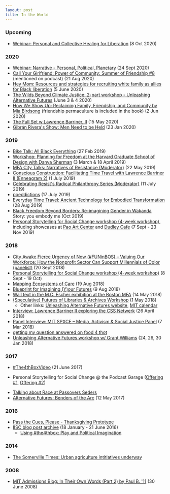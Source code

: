 ```yaml
---
layout: post
title: In the World
---
```


### Upcoming

* [Webinar: Personal and Collective Healing for Liberation](http://www.faireconomy.org/personal_and_collective_healing_for_liberation) (8 Oct 2020)

### 2020

* [Webinar: Narrative - Personal, Political, Planetary](https://docs.google.com/document/d/1gj5brsToP5Q7m7zKR745XZAbu2k0QOAXWDaZXJlDcnQ/edit) (24 Sept 2020)
* [Call Your Girlfriend: Power of Community: Summer of Friendship #8](https://overcast.fm/+FfB3ExW2M/28:57) (mentioned on podcast) (21 Aug 2020)
* [Hey Mom: Resources and strategies for recruiting white family as allies for Black liberation](http://bit.ly/hey-mom_) (5 June 2020)
* [The Wilds Beyond Climate Justice: 2-part workshop - Unleashing Alternative Futures](https://unleashingalternativefutures.wordpress.com/wilds-beyond-climate-justice/) (June 3 & 4 2020) 
* [How We Show Up: Reclaiming Family, Friendship, and Community by Mia Birdsong](http://www.miabirdsong.com/how-we-show-up) (friendship permaculture is included in the book) (2 Jun 2020)
* [The Full Set w Lawrence Barriner, II](https://open.spotify.com/episode/2bsAnHvKe6wKYaIDynzWhh?si=3Ba6Lo0XQFq53ZAUWFJhdA) (15 May 2020)
* [Gibrán Rivera's Show: Men Need to be Held](https://www.gibranrivera.com/the-show/2020/5/21/lawrence-barriner-ii-men-need-to-be-held) (23 Jan 2020)


### 2019

* [Bike Talk: All Black Everything](https://soundcloud.com/lawrence-barriner-ii/bike-talk-02-27-19) (27 Feb 2019)
* [Workshop: Planning for Freedom at the Harvard Graduate School of Design with Danya Sherman](https://imgur.com/5yy2v1g) (3 March & 18 April 2019)
* [MFA City Talks: Narratives of Resistance (Moderator)](https://www.mfa.org/programs/special-event/the-city-talks-narratives-of-resistance) (22 May 2019)
* [Conscious Construction: Facilitating Time Travel with Lawrence Barriner II (Enneagram 2)](https://consciousconstruction.libsyn.com/facilitating-time-travel-with-lawrence-barriner-ii-enneagram-2) (1 July 2019)
* [Celebrating Resist's Radical Philanthropy Series (Moderator)](https://www.eventbrite.com/e/celebrating-resists-radical-philanthropy-series-tickets-60629380108#) (11 July 2019)
* [poeddictions](https://soundcloud.com/lawrence-barriner-ii/poeddictions-lawrence-barriner-ii-17-july-2019/s-UP7oX) (17 July 2019)
* [Everyday Time Travel: Ancient Technology for Embodied Transformation](http://worldfellowship.org/event/everyday-time-travel-ancient-technology-for-embodied-transformation/) (28 Aug 2019)
* [Black Freedom Beyond Borders: Re-imagining Gender in Wakanda](https://www.wakandadreamlab.com/re-imaginegender) Story: you embody me (Oct 2019)
* [Personal Storytelling for Social Change workshop (4-week workshop)](https://www.podcastgarage.org/events/personal-storytelling-for-social-change-zrj3n), including showcases at [Pao Art Center](https://www.podcastgarage.org/events/2019/11/8/personal-storytelling-for-social-change-showcase-dudley-cafe-px8s4) and [Dudley Cafe](https://www.podcastgarage.org/events/2019/11/8/personal-storytelling-for-social-change-showcase-dudley-cafe) (7 Sept - 23 Nov 2019)

### 2018
* [City Awake Fierce Urgency of Now (#FUNinBOS) – Valuing Our Workforce: How the Nonprofit Sector Can Support Millennials of Color (panelist)](https://www.tsne.org/blog/7-things-nonprofits-can-do-support-millennials-color-sector) (20 Sept 2018)
* [Personal Storytelling for Social Change workshop (4-week workshop)](https://www.podcastgarage.org/events/personal-storytelling-for-social-change) (8 Sept - 19 Oct)
* [Mapping Ecosystems of Care](http://oldoakdojo.com/event/mapping-our-ecosystems-of-care/) (19 Aug 2018)
* [Blueprint for Imagining (Y)our Futures](https://medium.com/predict/blueprint-for-imagining-y-our-futures-18bc90758793) (9 Aug 2018)
* [Wall text in the M.C. Escher exhibition at the Boston MFA](https://www.instagram.com/p/BixhjbGnU6H/?taken-by=lqb2) (14 May 2018)
* [(Speculative) Futures of Libraries & Archives Workshop](https://twitter.com/sofiayleung/status/988883562597441537) (1 May 2018)
    - Other links: [Unleashing Alternative Futures website](https://unleashingalternativefutures.wordpress.com), [MIT calendar](https://calendar.mit.edu/event/unleashing_alternative_futures_constructing_new_worlds_through_imagination_narrative_and_radical_hope)
* [Interview: Lawrence Barriner II exploring the CSS Netwerk](https://www.storybasedstrategy.org/blog-full/2018/4/26/interview-lawrence-barriner-ii-exploring-the-css-netwerk) (26 April 2018)
* [Panel Interview: MIT SPXCE – Media, Activism & Social Justice Panel](https://soundcloud.com/colab-radio/mit-spxce-media-activism-social-justice-panel) (7 Mar 2018)
* [getting my question answered on food 4 thot](https://overcast.fm/+LP1XlrNc0/3:14)
* [Unleashing Alternative Futures workshop w/ Grant Williams]() (24, 26, 30 Jan 2018)

### 2017 
* [#The4thBoxVideo](https://www.youtube.com/watch?v=5amBkni2TyY) (21 June 2017)
- Personal Storytelling for Social Change @ the Podcast Garage ([Offering #1](https://www.podcastgarage.org/events/2017/8/5/personal-storytelling-for-social-change), [Offering #2](https://www.podcastgarage.org/events/2017/8/5/personal-storytelling-for-social-change-h3kpf))
* [Talking about Race at Passovers Seders](http://bit.ly/TalkingAboutRaceAtPassoverSeders)
* [Alternative Futures: Benders of the Arc](http://colabradio.mit.edu/alternative-futures-benders-of-the-arc/) (12 May 2017)

### 2016
* [Pass the Cues, Please - Thanksgiving Prototype](https://drive.google.com/file/d/0B_VvOEA19QgNNzN2blB1M0l0eTA/view?usp=sharing)
* [IISC blog post archive](http://interactioninstitute.org/author/lawrence/) (18 January - 21 June 2016)
    - [Using #the4thbox: Play and Political Imagination](http://interactioninstitute.org/using-the4thbox-play-and-political-imagination/)

### 2014
* [The Somerville Times: Urban agriculture intitiatives underway](http://www.thesomervilletimes.com/archives/49932)

### 2008

* [MIT Admissions Blog: In Their Own Words (Part 2) by Paul B. '11](https://mitadmissions.org/blogs/entry/in_their_own_words_part_2/) (30 June 2008)